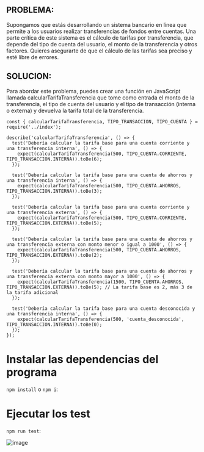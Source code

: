 ## PROBLEMA:
Supongamos que estás desarrollando un sistema bancario en línea que permite a los usuarios realizar transferencias
de fondos entre cuentas. Una parte crítica de este sistema es el cálculo de tarifas por transferencia, que depende
del tipo de cuenta del usuario, el monto de la transferencia y otros factores. Quieres asegurarte de que el cálculo
de las tarifas sea preciso y esté libre de errores.

## SOLUCION:
Para abordar este problema, puedes crear una función en JavaScript llamada calcularTarifaTransferencia que tome como
entrada el monto de la transferencia, el tipo de cuenta del usuario y el tipo de transacción (interna o externa)
y devuelva la tarifa total de la transferencia.

```
const { calcularTarifaTransferencia, TIPO_TRANSACCION, TIPO_CUENTA } = require('../index');

describe('calcularTarifaTransferencia', () => {
  test('Debería calcular la tarifa base para una cuenta corriente y una transferencia interna', () => {
    expect(calcularTarifaTransferencia(500, TIPO_CUENTA.CORRIENTE, TIPO_TRANSACCION.INTERNA)).toBe(6);
  });

  test('Debería calcular la tarifa base para una cuenta de ahorros y una transferencia interna', () => {
    expect(calcularTarifaTransferencia(500, TIPO_CUENTA.AHORROS, TIPO_TRANSACCION.INTERNA)).toBe(3);
  });

  test('Debería calcular la tarifa base para una cuenta corriente y una transferencia externa', () => {
    expect(calcularTarifaTransferencia(500, TIPO_CUENTA.CORRIENTE, TIPO_TRANSACCION.EXTERNA)).toBe(5);
  });

  test('Debería calcular la tarifa base para una cuenta de ahorros y una transferencia externa con monto menor o igual a 1000', () => {
    expect(calcularTarifaTransferencia(500, TIPO_CUENTA.AHORROS, TIPO_TRANSACCION.EXTERNA)).toBe(2);
  });

  test('Debería calcular la tarifa base para una cuenta de ahorros y una transferencia externa con monto mayor a 1000', () => {
    expect(calcularTarifaTransferencia(1500, TIPO_CUENTA.AHORROS, TIPO_TRANSACCION.EXTERNA)).toBe(5); // La tarifa base es 2, más 3 de la tarifa adicional
  });

  test('Debería calcular la tarifa base para una cuenta desconocida y una transferencia interna', () => {
    expect(calcularTarifaTransferencia(500, 'cuenta_desconocida', TIPO_TRANSACCION.INTERNA)).toBe(0);
  });
});
```

# Instalar las dependencias del programa

``npm install`` o ``npm i``:

# Ejecutar los test

``npm run test``:

![image](https://github.com/MartinAlexanderFloresTorres/tranferencias-caja-blanca/assets/91045865/67b27fd7-aada-4154-bf4c-d01a797e1690)

